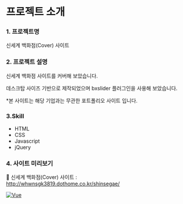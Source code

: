 # 프로젝트 소개

### 1. 프로젝트명

신세계 백화점(Cover) 사이트

### 2. 프로젝트 설명

신세계 백화점 사이트를 커버해 보았습니다.

데스크탑 사이즈 기반으로 제작되었으며 bxslider 플러그인을 사용해 보았습니다.

\*본 사이트는 해당 기업과는 무관한 포트폴리오 사이트 입니다.

### 3.Skill

- HTML
- CSS
- Javascript
- jQuery

### 4. 사이트 미리보기

🔗 신세계 백화점(Cover) 사이트 : http://whwnsgk3819.dothome.co.kr/shinsegae/

[![Vue](http://whwnsgk3819.dothome.co.kr/portfolio/assets/images/imac02.png)](http://whwnsgk3819.dothome.co.kr/shinsegae/)
